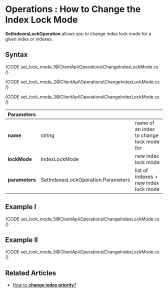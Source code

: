 ﻿# Operations : How to Change the Index Lock Mode

**SetIndexesLockOperation**  allows you to change index lock mode for a given index or indexes.

## Syntax

{CODE set_lock_mode_1@ClientApi\Operations\ChangeIndexLockMode.cs /}

{CODE set_lock_mode_2@ClientApi\Operations\ChangeIndexLockMode.cs /}

{CODE set_lock_mode_3@ClientApi\Operations\ChangeIndexLockMode.cs /}

| Parameters | | |
| ------------- | ------------- | ----- |
| **name** | string | name of an index to change lock mode for |
| **lockMode** | IndexLockMode | new index lock mode |
| **parameters** | SetIndexesLockOperation.Parameters | list of indexes + new index lock mode |

## Example I

{CODE set_lock_mode_5@ClientApi\Operations\ChangeIndexLockMode.cs /}

## Example II

{CODE set_lock_mode_5@ClientApi\Operations\ChangeIndexLockMode.cs /}

## Related Articles

- [How to **change index priority**?](../../../../client-api/operations/maintenance/indexes/set-indexes-priority)
